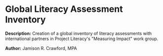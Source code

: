 # Global Literacy Assessment Inventory

**Description:** Creation of a global inventory of literacy assessments with international partners in Project Literacy's "Measuring Impact" work group.

**Author:** Jamison R. Crawford, MPA
